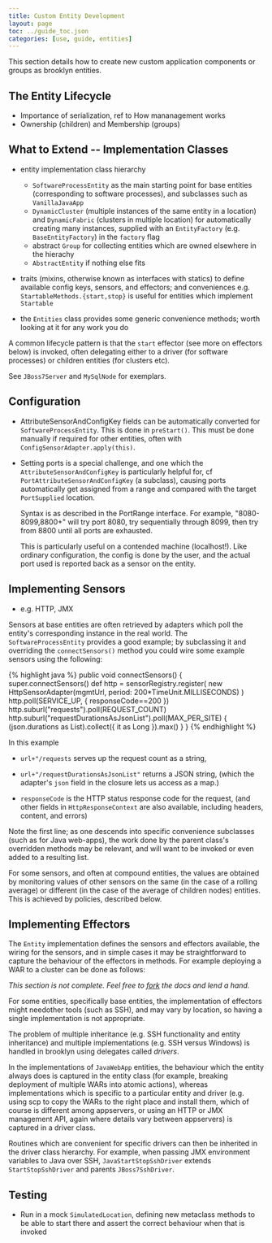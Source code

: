 ```yaml
---
title: Custom Entity Development
layout: page
toc: ../guide_toc.json
categories: [use, guide, entities]
---
```


This section details how to create new custom application components or groups as brooklyn entities.

<a name="entity-lifestyle"></a>
The Entity Lifecycle
--------------------

- Importance of serialization, ref to How mananagement works
- Ownership (children) and Membership (groups)

<a name="implementation-classes"></a>
What to Extend -- Implementation Classes
----------------------------------------

- entity implementation class hierarchy

  - ``SoftwareProcessEntity`` as the main starting point for base entities (corresponding to software processes),
    and subclasses such as ``VanillaJavaApp``
  - ``DynamicCluster`` (multiple instances of the same entity in a location) and 
    ``DynamicFabric`` (clusters in multiple location) for automatically creating many instances,
    supplied with an ``EntityFactory`` (e.g. ``BaseEntityFactory``) in the ``factory`` flag
  - abstract ``Group`` for collecting entities which are owned elsewhere in the hierachy
  - ``AbstractEntity`` if nothing else fits
  
- traits (mixins, otherwise known as interfaces with statics) to define available config keys, sensors, and effectors;
    and conveniences e.g. ``StartableMethods.{start,stop}`` is useful for entities which implement ``Startable``

- the ``Entities`` class provides some generic convenience methods; worth looking at it for any work you do

A common lifecycle pattern is that the ``start`` effector (see more on effectors below) is invoked, 
often delegating either to a driver (for software processes) or children entities (for clusters etc).

See ``JBoss7Server`` and ``MySqlNode`` for exemplars.


<a name="configuration"></a>
Configuration
-------------
<!---
TODO: why to use config?
-->

- AttributeSensorAndConfigKey fields can be automatically converted for ``SoftwareProcessEntity``. 
  This is done in ``preStart()``. This must be done manually if required for other entities,
  often with ``ConfigSensorAdapter.apply(this)``.

- Setting ports is a special challenge, and one which the ``AttributeSensorAndConfigKey`` is particularly helpful for,
  cf ``PortAttributeSensorAndConfigKey`` (a subclass),
  causing ports automatically get assigned from a range and compared with the target ``PortSupplied`` location.
  
  Syntax is as described in the PortRange interface. For example, "8080-8099,8800+" will try port 8080, try sequentially through 8099, then try from 8800 until all ports are exhausted.
  
  This is particularly useful on a contended machine (localhost!). Like ordinary configuration, the config is done by the user, and the actual port used is reported back as a sensor on the entity.
 
<a name="implementing-sensors"></a>
Implementing Sensors
--------------------

- e.g. HTTP, JMX

Sensors at base entities are often retrieved by adapters which poll the entity's corresponding instance in the real world.
The ``SoftwareProcessEntity`` provides a good example; by subclassing it and overriding the ``connectSensors()`` method
you could wire some example sensors using the following: 

{% highlight java %}
public void connectSensors() {
	super.connectSensors()
	def http = sensorRegistry.register(
		new HttpSensorAdapter(mgmtUrl,
								period: 200*TimeUnit.MILLISECONDS)
		)
	http.poll(SERVICE_UP, { responseCode==200 })
	http.suburl("requests").poll(REQUEST_COUNT)
	http.suburl("requestDurationsAsJsonList").poll(MAX_PER_SITE) {
		(json.durations as List).collect({ it as Long }).max()
	}
}
{% endhighlight %}

In this example

- ``url+"/requests`` serves up the request count as a string,

- ``url+"/requestDurationsAsJsonList"`` returns a JSON string, (which the adapter's ``json`` field in the closure lets us access as a map.)

- ``responseCode`` is the HTTP status response code for the request, (and other fields in ``HttpResponseContext`` are also available, including headers, content, and errors)

Note the first line; as one descends into specific convenience subclasses (such as for Java web-apps), the work done by the parent class's overridden methods may be relevant, and will want to be invoked or even added to a resulting list.

For some sensors, and often at compound entities, the values are obtained by monitoring values of other sensors on the same (in the case of a rolling average) or different (in the case of the average of children nodes) entities. This is achieved by policies, described below.

<a name="implementing-effectors"></a>
Implementing Effectors
----------------------

The ``Entity`` implementation defines the sensors and effectors available, the wiring for the sensors,
and in simple cases it may be straightforward to capture the behaviour of the effectors in methods.
For example deploying a WAR to a cluster can be done as follows:

*This section is not complete. Feel free to [fork](/dev/contribute) the docs and lend a hand.*

<!---
TODO show an effector which recurses across children
-->

For some entities, specifically base entities, the implementation of effectors might needother tools (such as SSH), and may vary by location, so having a single implementation is not appropriate.

The problem of multiple inheritance (e.g. SSH functionality and entity inheritance) and multiple implementations (e.g. SSH versus Windows) is handled in brooklyn using delegates called _drivers_. 

In the implementations of ``JavaWebApp`` entities, the behaviour which the entity always does is captured in the entity class (for example, breaking deployment of multiple WARs into atomic actions), whereas implementations which is specific to a particular entity and driver (e.g. using scp to copy the WARs to the right place and install them, which of course is different among appservers, or using an HTTP or JMX management API, again where details vary between appservers) is captured in a driver class.

Routines which are convenient for specific drivers can then be inherited in the driver class hierarchy. For example, when passing JMX environment variables to Java over SSH, ``JavaStartStopSshDriver`` extends ``StartStopSshDriver`` and parents ``JBoss7SshDriver``.

<!---
TODO more drivers such as whirr, jmx, etc are planned
-->

<a name="testing"></a>
Testing
-------

* Run in a mock ``SimulatedLocation``, defining new metaclass methods to be able to start there and assert the correct behaviour when that is invoked
